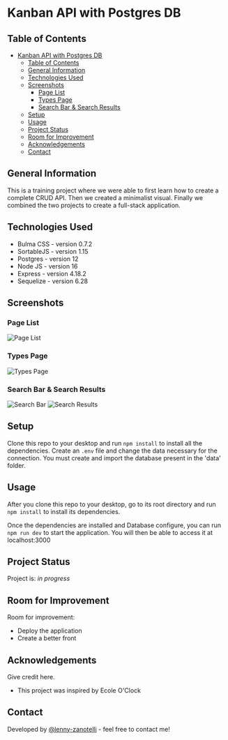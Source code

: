 # Kanban API with Postgres DB

## Table of Contents
- [Kanban API with Postgres DB](#kanban-api-with-postgres-db)
  - [Table of Contents](#table-of-contents)
  - [General Information](#general-information)
  - [Technologies Used](#technologies-used)
  - [Screenshots](#screenshots)
    - [Page List](#page-list)
    - [Types Page](#types-page)
    - [Search Bar \& Search Results](#search-bar--search-results)
  - [Setup](#setup)
  - [Usage](#usage)
  - [Project Status](#project-status)
  - [Room for Improvement](#room-for-improvement)
  - [Acknowledgements](#acknowledgements)
  - [Contact](#contact)



## General Information
  This is a training project where we were able to first learn how to create a complete CRUD API. 
  Then we created a minimalist visual. 
  Finally we combined the two projects to create a full-stack application.


## Technologies Used
- Bulma CSS - version 0.7.2
- SortableJS - version 1.15
- Postgres - version 12
- Node JS - version 16
- Express - version 4.18.2
- Sequelize - version 6.28

## Screenshots

### Page List
![Page List](./screenshot/liste_page.png)

### Types Page
![Types Page](./screenshot/types_page.png)

### Search Bar & Search Results
![Search Bar](./screenshot/search_bar.png)
![Search Results](./screenshot/search_results.png)


## Setup
Clone this repo to your desktop and run `npm install` to install all the dependencies.
Create an `.env` file and change the data necessary for the connection.
You must create and import the database present in the 'data' folder. 

## Usage
After you clone this repo to your desktop, go to its root directory and run `npm install` to install its dependencies.

Once the dependencies are installed and Database configure, you can run  `npm run dev` to start the application. You will then be able to access it at localhost:3000

## Project Status
Project is: _in progress_

## Room for Improvement

Room for improvement:
- Deploy the application
- Create a better front

## Acknowledgements
Give credit here.
- This project was inspired by Ecole O'Clock


## Contact
Developed by [@lenny-zanotelli](https://www.linkedin.com/in/lenny-zanotelli/) - feel free to contact me!

